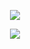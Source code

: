 <p align="center">
  <img align="center" justify="center" src="https://github-readme-stats.vercel.app/api?username=Hoffmano&show_icons=true&theme=tokyonight&count_private=true&card_width=495" />
</p>

<p align="center">
  <img align="center" src="https://github-readme-stats-one-bice.vercel.app/api/top-langs/?username=Hoffmano&theme=tokyonight&count_private=true&card_width=495&orgs=amparosaude&role=ORGANIZATION_MEMBER,COLLABORATOR" />
</p>
